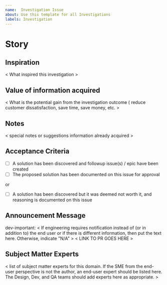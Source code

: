 ```yaml
---
name:  Investigation Issue
about: Use this template for all Investigations
labels: Investigation
---
```


# Story
## Inspiration
< What inspired this investigation >

## Value of information acquired
< What is the potential gain from the investigation outcome ( reduce customer dissatisfaction, save time, save money, etc. >

## Notes
< special notes or suggestions information already acquired > 

## Acceptance Criteria
- [ ] A solution has been discovered and followup issue(s) / epic have been created
- [ ] The proposed solution has been documented on this issue for approval

or

- [ ] A solution has been discovered but it was deemed not worth it, and reasoning is documented on this issue

## Announcement Message
dev-important:
< If engineering requires notification instead of (or in addition to) the end user or if there is different information, then put the text here. Otherwise, indicate "N/A" >
< LINK TO PR GOES HERE >

## Subject Matter Experts
< list of subject matter experts for this domain. If the SME from the end-user perspective is not the author, an end-user expert should be listed here. The Design, Dev, and QA teams should add experts here as appropriate. >

